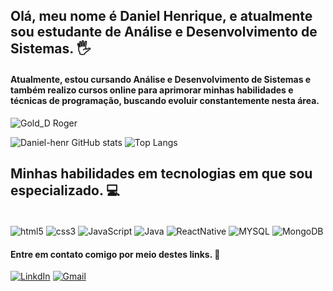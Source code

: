 ## Olá, meu nome é Daniel Henrique, e atualmente sou estudante de Análise e Desenvolvimento de Sistemas. 🖐️ 
#### Atualmente, estou cursando Análise e Desenvolvimento de Sistemas e também realizo cursos online para aprimorar minhas habilidades e técnicas de programação, buscando evoluir constantemente nesta área.


![Gold_D Roger](https://github.com/Daniel-henr/Daniel-henr/assets/104326044/ec1e2668-88f0-477d-aa9b-baca9d5fb88e)

![Daniel-henr GitHub stats](https://github-readme-stats.vercel.app/api?username=Daniel-henr&show_icons=true&theme=github_dark)
![Top Langs](https://github-readme-stats.vercel.app/api/top-langs/?username=Daniel-henr&layout=compact&theme=github_dark)

## Minhas habilidades em tecnologias em que sou especializado. 💻

<div style="display: inline_block"><br/>
<img align="center" alt="html5" src="https://img.shields.io/badge/HTML5-E34F26?style=for-the-badge&logo=html5&logoColor=white" />
<img align="center" alt="css3" src="https://img.shields.io/badge/CSS3-1572B6?style=for-the-badge&logo=css3&logoColor=white" />
<img align="center" alt="JavaScript" src="https://img.shields.io/badge/JavaScript-F7DF1E?style=for-the-badge&logo=javascript&logoColor=black" />
<img align="center" alt="Java" src="https://img.shields.io/badge/Java-ED8B00?style=for-the-badge&logo=openjdk&logoColor=white" />
<img align="center" alt="ReactNative" src="https://img.shields.io/badge/React_Native-20232A?style=for-the-badge&logo=react&logoColor=61DAFB" />
<img align="center" alt="MYSQL" src="https://img.shields.io/badge/MySQL-005C84?style=for-the-badge&logo=mysql&logoColor=white" />
<img align="center" alt="MongoDB" src="https://img.shields.io/badge/MongoDB-4EA94B?style=for-the-badge&logo=mongodb&logoColor=white" />

#### Entre em contato comigo por meio destes links. 📧

[![LinkdIn](https://img.shields.io/badge/LinkedIn-0077B5?style=for-the-badge&logo=linkedin&logoColor=white)](https://www.linkedin.com/in/daniel-henrique-a5a612248/)
[![Gmail](https://img.shields.io/badge/Gmail-D14836?style=for-the-badge&logo=gmail&logoColor=white)](mailto:danielhpp2205@gmail.com)
